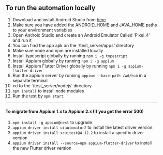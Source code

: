 ## To run the automation locally

1. Download and install Android Studio from [here](https://developer.android.com/studio "here")
2. Make sure you have added the ANDROID_HOME and JAVA_HOME paths to your environment variables
3. Open Android Studio and create an Android Emulator Called 'Pixel_4' and run it
4. You can find the app apk on the '/test_server/apps' directory
5. Make sure node and npm are installed locally
6. Install typescript globally by running `npm i -g typescript`
7. Install Appium globally by running `npm i -g appium`
8. Install Appium Flutter Driver globally by running `npm i -g appium-flutter-driver`
9. Run the appium server by running `appium --base-path /wd/hub` in a separate terminal
10. cd to the '/test_server/nodejs' directory
11. `npm install` to install node modules
12. Run the test by `npm start`

------------

#### To migrate from Appium 1.x to Appium 2.x (If you get the error 500)

1. `npm install -g appium@next` to upgrade
2. `appium driver install uiautomator2` to install the latest driver version
3. `appium driver install xcuitest@4.12.2` to install a specific driver version
4. `appium driver install --source=npm appium-flutter-driver` to install the new Flutter driver version